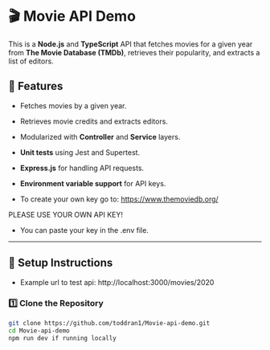 # 🎬 Movie API Demo

This is a **Node.js** and **TypeScript** API that fetches movies for a given year from **The Movie Database (TMDb)**, retrieves their popularity, and extracts a list of editors.

## 🚀 Features

- Fetches movies by a given year.
- Retrieves movie credits and extracts editors.
- Modularized with **Controller** and **Service** layers.
- **Unit tests** using Jest and Supertest.
- **Express.js** for handling API requests.

- **Environment variable support** for API keys.
- To create your own key go to: https://www.themoviedb.org/

PLEASE USE YOUR OWN API KEY!

- You can paste your key in the .env file.

---

## 📌 **Setup Instructions**

- Example url to test api: http://localhost:3000/movies/2020

### 1️⃣ **Clone the Repository**
```sh
git clone https://github.com/toddran1/Movie-api-demo.git
cd Movie-api-demo
npm run dev if running locally
